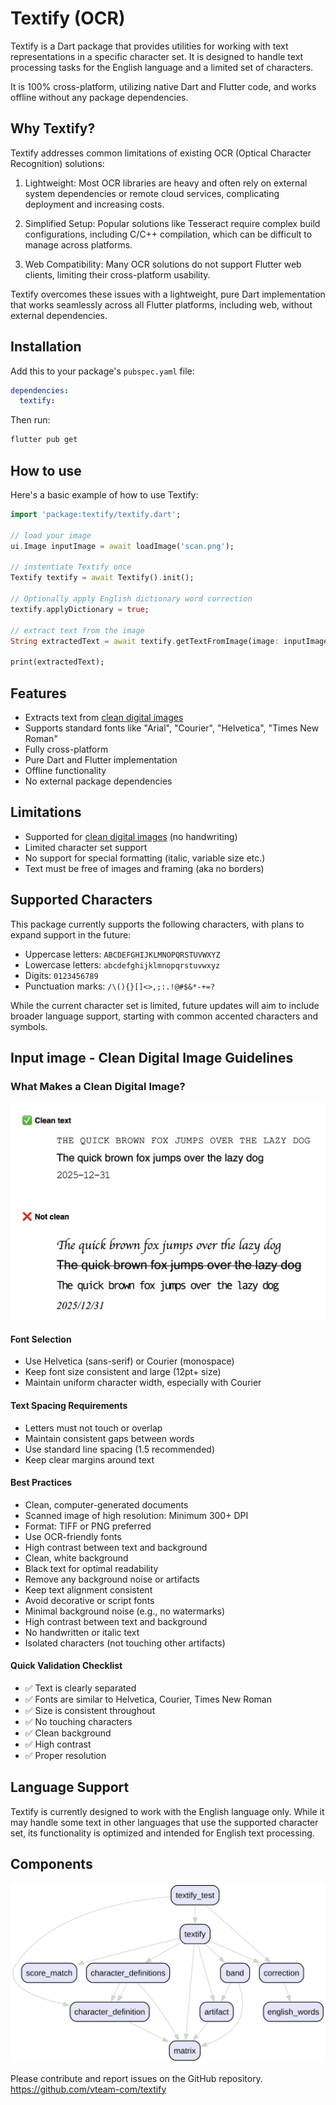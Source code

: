 # Textify (OCR)

Textify is a Dart package that provides utilities for working with text representations in a specific character set. It is designed to handle text processing tasks for the English language and a limited set of characters.

 It is 100% cross-platform, utilizing native Dart and Flutter code, and works offline without any package dependencies.

## Why Textify?

Textify addresses common limitations of existing OCR (Optical Character Recognition) solutions:

1. Lightweight: Most OCR libraries are heavy and often rely on external system dependencies or remote cloud services, complicating deployment and increasing costs.

2. Simplified Setup: Popular solutions like Tesseract require complex build configurations, including C/C++ compilation, which can be difficult to manage across platforms.

3. Web Compatibility: Many OCR solutions do not support Flutter web clients, limiting their cross-platform usability.

Textify overcomes these issues with a lightweight, pure Dart implementation that works seamlessly across all Flutter platforms, including web, without external dependencies.

## Installation

Add this to your package's `pubspec.yaml` file:

```yaml
dependencies:
  textify:
```

Then run:

```bash
flutter pub get
```

## How to use

Here's a basic example of how to use Textify:

``` dart
import 'package:textify/textify.dart';

// load your image
ui.Image inputImage = await loadImage('scan.png');

// instentiate Textify once
Textify textify = await Textify().init();

// Optionally apply English dictionary word correction
textify.applyDictionary = true;

// extract text from the image
String extractedText = await textify.getTextFromImage(image: inputImage);

print(extractedText);

```

## Features

- Extracts text from [clean digital images](#input-image---clean-digital-image-guidelines)
- Supports standard fonts like "Arial", "Courier", "Helvetica", "Times New Roman"
- Fully cross-platform
- Pure Dart and Flutter implementation
- Offline functionality
- No external package dependencies

## Limitations

- Supported for [clean digital images](#input-image---clean-digital-image-guidelines) (no handwriting)
- Limited character set support
- No support for special formatting (italic, variable size etc.)
- Text must be free of images and framing (aka no borders)

## Supported Characters

This package currently supports the following characters, with plans to expand support in the future:

- Uppercase letters: `ABCDEFGHIJKLMNOPQRSTUVWXYZ`
- Lowercase letters: `abcdefghijklmnopqrstuvwxyz`
- Digits: `0123456789`
- Punctuation marks: `/\(){}[]<>,;:.!@#$&*-+=?`

While the current character set is limited, future updates will aim to include broader language support, starting with common accented characters and symbols.

## Input image - Clean Digital Image Guidelines

### What Makes a Clean Digital Image?

![Clean Text Image](example/clean%20text.png)

#### Font Selection

- Use Helvetica (sans-serif) or Courier (monospace)
- Keep font size consistent and large (12pt+ size)
- Maintain uniform character width, especially with Courier

#### Text Spacing Requirements

- Letters must not touch or overlap
- Maintain consistent gaps between words
- Use standard line spacing (1.5 recommended)
- Keep clear margins around text

#### Best Practices

- Clean, computer-generated documents
- Scanned image of high resolution: Minimum 300+ DPI
- Format: TIFF or PNG preferred
- Use OCR-friendly fonts
- High contrast between text and background
- Clean, white background
- Black text for optimal readability
- Remove any background noise or artifacts
- Keep text alignment consistent
- Avoid decorative or script fonts
- Minimal background noise (e.g., no watermarks)
- High contrast between text and background
- No handwritten or italic text
- Isolated characters (not touching other artifacts)

#### Quick Validation Checklist

- ✅ Text is clearly separated
- ✅ Fonts are similar to Helvetica, Courier, Times New Roman
- ✅ Size is consistent throughout
- ✅ No touching characters
- ✅ Clean background
- ✅ High contrast
- ✅ Proper resolution

## Language Support

Textify is currently designed to work with the English language only. While it may handle some text in other languages that use the supported character set, its functionality is optimized and intended for English text processing.

## Components

![Call Graph](graph.svg)

Please contribute and report issues on the GitHub repository.
<https://github.com/vteam-com/textify>
